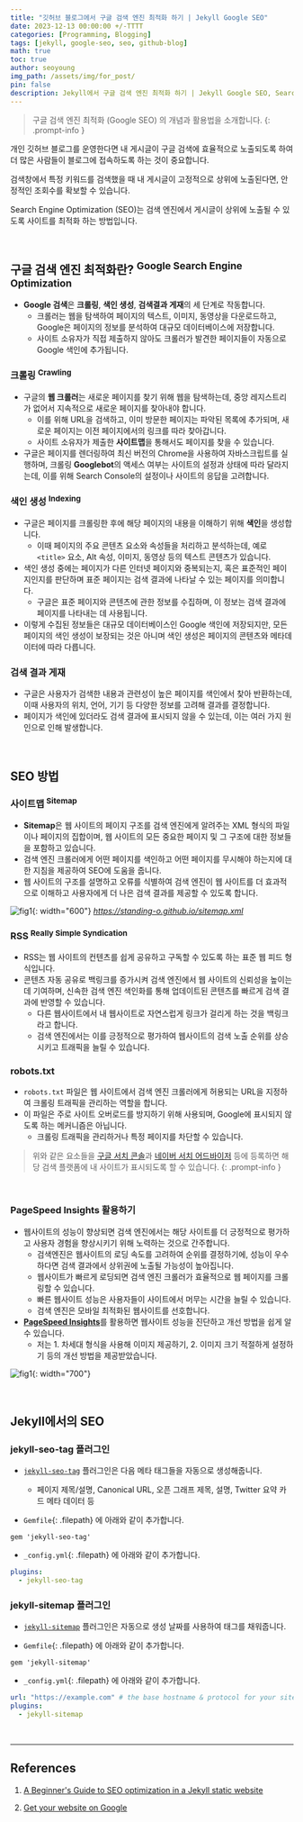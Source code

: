 ```yaml
---
title: "깃허브 블로그에서 구글 검색 엔진 최적화 하기 | Jekyll Google SEO"
date: 2023-12-13 00:00:00 +/-TTTT
categories: [Programming, Blogging]
tags: [jekyll, google-seo, seo, github-blog]
math: true
toc: true
author: seoyoung
img_path: /assets/img/for_post/
pin: false
description: Jekyll에서 구글 검색 엔진 최적화 하기 | Jekyll Google SEO, Search Engine Optimization, Github Blog
---
```


> 구글 검색 엔진 최적화 (Google SEO) 의 개념과 활용법을 소개합니다.
{: .prompt-info }

개인 깃허브 블로그를 운영한다면 내 게시글이 구글 검색에 효율적으로 노출되도록 하여 더 많은 사람들이 블로그에 접속하도록 하는 것이 중요합니다.

검색창에서 특정 키워드를 검색했을 때 내 게시글이 고정적으로 상위에 노출된다면, 안정적인 조회수를 확보할 수 있습니다.

Search Engine Optimization (SEO)는 검색 엔진에서 게시글이 상위에 노출될 수 있도록 사이트를 최적화 하는 방법입니다.

&nbsp;
&nbsp;
&nbsp;

## 구글 검색 엔진 최적화란? <sup>Google Search Engine Optimization</sup>
- **Google 검색**은 **크롤링**, **색인 생성**, **검색결과 게재**의 세 단계로 작동합니다. 
  - 크롤러는 웹을 탐색하여 페이지의 텍스트, 이미지, 동영상을 다운로드하고, Google은 페이지의 정보를 분석하여 대규모 데이터베이스에 저장합니다. 
  - 사이트 소유자가 직접 제출하지 않아도 크롤러가 발견한 페이지들이 자동으로 Google 색인에 추가됩니다.

### 크롤링 <sup>Crawling</sup>
- 구글의 **웹 크롤러**는 새로운 페이지를 찾기 위해 웹을 탐색하는데, 중앙 레지스트리가 없어서 지속적으로 새로운 페이지를 찾아내야 합니다. 
  - 이를 위해 URL을 검색하고, 이미 방문한 페이지는 파악된 목록에 추가되며, 새로운 페이지는 이전 페이지에서의 링크를 따라 찾아갑니다. 
  - 사이트 소유자가 제출한 **사이트맵**을 통해서도 페이지를 찾을 수 있습니다. 
- 구글은 페이지를 렌더링하여 최신 버전의 Chrome을 사용하여 자바스크립트를 실행하며, 크롤링 **Googlebot**의 액세스 여부는 사이트의 설정과 상태에 따라 달라지는데, 이를 위해 Search Console의 설정이나 사이트의 응답을 고려합니다.

### 색인 생성 <sup>Indexing</sup>
- 구글은 페이지를 크롤링한 후에 해당 페이지의 내용을 이해하기 위해 **색인**을 생성합니다. 
  - 이때 페이지의 주요 콘텐츠 요소와 속성들을 처리하고 분석하는데, 예로 `<title>` 요소, Alt 속성, 이미지, 동영상 등의 텍스트 콘텐츠가 있습니다.
- 색인 생성 중에는 페이지가 다른 인터넷 페이지와 중복되는지, 혹은 표준적인 페이지인지를 판단하며 표준 페이지는 검색 결과에 나타날 수 있는 페이지를 의미합니다.
  - 구글은 표준 페이지와 콘텐츠에 관한 정보를 수집하며, 이 정보는 검색 결과에 페이지를 나타내는 데 사용됩니다.
- 이렇게 수집된 정보들은 대규모 데이터베이스인 Google 색인에 저장되지만, 모든 페이지의 색인 생성이 보장되는 것은 아니며 색인 생성은 페이지의 콘텐츠와 메타데이터에 따라 다릅니다.

### 검색 결과 게재
- 구글은 사용자가 검색한 내용과 관련성이 높은 페이지를 색인에서 찾아 반환하는데, 이때 사용자의 위치, 언어, 기기 등 다양한 정보를 고려해 결과를 결정합니다. 
- 페이지가 색인에 있더라도 검색 결과에 표시되지 않을 수 있는데, 이는 여러 가지 원인으로 인해 발생합니다.

&nbsp;
&nbsp;
&nbsp;

## SEO 방법
### 사이트맵 <sup>Sitemap</sup>
- **Sitemap**은 웹 사이트의 페이지 구조를 검색 엔진에게 알려주는 XML 형식의 파일이나 페이지의 집합이며, 웹 사이트의 모든 중요한 페이지 및 그 구조에 대한 정보들을 포함하고 있습니다.
- 검색 엔진 크롤러에게 어떤 페이지를 색인하고 어떤 페이지를 무시해야 하는지에 대한 지침을 제공하여 SEO에 도움을 줍니다.
- 웹 사이트의 구조를 설명하고 오류를 식별하여 검색 엔진이 웹 사이트를 더 효과적으로 이해하고 사용자에게 더 나은 검색 결과를 제공할 수 있도록 합니다.

![fig1](20231213-1.png){: width="600"}
_https://standing-o.github.io/sitemap.xml_

### RSS <sup>Really Simple Syndication</sup>
- RSS는 웹 사이트의 컨텐츠를 쉽게 공유하고 구독할 수 있도록 하는 표준 웹 피드 형식입니다.
- 콘텐츠 자동 공유로 백링크를 증가시켜 검색 엔진에서 웹 사이트의 신뢰성을 높이는 데 기여하며, 신속한 검색 엔진 색인화를 통해 업데이트된 콘텐츠를 빠르게 검색 결과에 반영할 수 있습니다. 
  - 다른 웹사이트에서 내 웹사이트로 자연스럽게 링크가 걸리게 하는 것을 백링크라고 합니다.
  - 검색 엔진에서는 이를 긍정적으로 평가하여 웹사이트의 검색 노출 순위를 상승시키고 트래픽을 늘릴 수 있습니다.

### robots.txt
- `robots.txt` 파일은 웹 사이트에서 검색 엔진 크롤러에게 허용되는 URL을 지정하여 크롤링 트래픽을 관리하는 역할을 합니다. 
- 이 파일은 주로 사이트 오버로드를 방지하기 위해 사용되며, Google에 표시되지 않도록 하는 메커니즘은 아닙니다. 
  - 크롤링 트래픽을 관리하거나 특정 페이지를 차단할 수 있습니다.


> 위와 같은 요소들을 [구글 서치 콘솔](https://search.google.com/search-console)과 [네이버 서치 어드바이저](https://searchadvisor.naver.com/) 등에 등록하면 해당 검색 플랫폼에 내 사이트가 표시되도록 할 수 있습니다.
{: .prompt-info }

&nbsp;
&nbsp;
&nbsp;

### PageSpeed Insights 활용하기
- 웹사이트의 성능이 향상되면 검색 엔진에서는 해당 사이트를 더 긍정적으로 평가하고 사용자 경험을 향상시키기 위해 노력하는 것으로 간주합니다. 
  - 검색엔진은 웹사이트의 로딩 속도를 고려하여 순위를 결정하기에, 성능이 우수하다면 검색 결과에서 상위권에 노출될 가능성이 높아집니다.
  - 웹사이트가 빠르게 로딩되면 검색 엔진 크롤러가 효율적으로 웹 페이지를 크롤링할 수 있습니다. 
  - 빠른 웹사이트 성능은 사용자들이 사이트에서 머무는 시간을 늘릴 수 있습니다. 
  - 검색 엔진은 모바일 최적화된 웹사이트를 선호합니다.
- [**PageSpeed Insights**](https://pagespeed.web.dev/)를 활용하면 웹사이트 성능을 진단하고 개선 방법을 쉽게 알 수 있습니다.
  - 저는 1. 차세대 형식을 사용해 이미지 제공하기, 2. 이미지 크기 적절하게 설정하기 등의 개선 방법을 제공받았습니다.

![fig1](20231213-2.png){: width="700"}

&nbsp;
&nbsp;
&nbsp;

## Jekyll에서의 SEO
### jekyll-seo-tag 플러그인
- [`jekyll-seo-tag`](https://github.com/jekyll/jekyll-seo-tag) 플러그인은 다음 메타 태그들을 자동으로 생성해줍니다.
  - 페이지 제목/설명, Canonical URL, 오픈 그래프 제목, 설명, Twitter 요약 카드 메타 데이터 등

- `Gemfile`{: .filepath} 에 아래와 같이 추가합니다.

```
gem 'jekyll-seo-tag'
```

- `_config.yml`{: .filepath} 에 아래와 같이 추가합니다.

```yaml
plugins:
  - jekyll-seo-tag
```

### jekyll-sitemap 플러그인
- [`jekyll-sitemap`](https://github.com/jekyll/jekyll-sitemap) 플러그인은 자동으로 생성 날짜를 사용하여 태그를 채워줍니다.

- `Gemfile`{: .filepath} 에 아래와 같이 추가합니다.

```
gem 'jekyll-sitemap'
```

- `_config.yml`{: .filepath} 에 아래와 같이 추가합니다.

```yaml
url: "https://example.com" # the base hostname & protocol for your site
plugins:
  - jekyll-sitemap
```

&nbsp;
&nbsp;
&nbsp;

----------------
## References
1. [A Beginner's Guide to SEO optimization in a Jekyll static website](https://jsinibardy.com/optimize-seo-jekyll)

2. [Get your website on Google](https://developers.google.com/search/docs/fundamentals/get-on-google)
